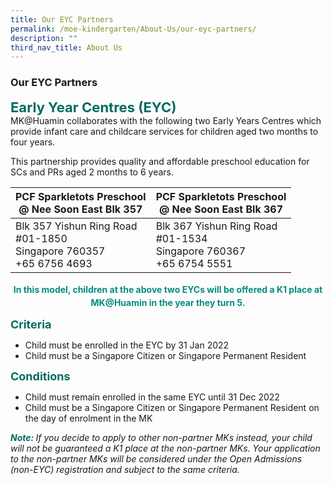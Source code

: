 ```yaml
---
title: Our EYC Partners
permalink: /moe-kindergarten/About-Us/our-eyc-partners/
description: ""
third_nav_title: About Us
---
```

### **Our EYC Partners**

<b style="color:#016C62; font-size:22px;">Early Year Centres (EYC)</b><br>
MK@Huamin collaborates with the following two Early Years Centres which provide infant care and childcare services for children aged two months to four years.

This partnership provides quality and affordable preschool education for SCs and PRs aged 2 months to 6 years.


| PCF Sparkletots Preschool <br>@ Nee Soon East Blk 357 | PCF Sparkletots Preschool <br>@ Nee Soon East Blk 367 |
| -------- | -------- |
| Blk 357 Yishun Ring Road<br>#01-1850<br>Singapore 760357  <br>+65 6756 4693 | Blk 367 Yishun Ring Road<br>#01-1534<br>Singapore 760367<br>+65 6754 5551 |

<center><b><p style="color:#038C7F; line-height:1.5;"> In this model, children at the above two EYCs will be offered a K1 place at MK@Huamin in the year they turn 5.</p></b></center>
<b style="color:#016C62; font-size:18px;">Criteria</b><br>

*   Child must be enrolled in the EYC by 31 Jan 2022<br>
*   Child must be a Singapore Citizen or Singapore Permanent Resident

<b style="color:#016C62; font-size:18px;">Conditions</b><br>

*   Child must remain enrolled in the same EYC until 31 Dec 2022
*   Child must be a Singapore Citizen or Singapore Permanent Resident on the day of enrolment in the MK

<i><b style="color:#016C62;">Note: </b>If you decide to apply to other non-partner MKs instead, your child will not be guaranteed a K1 place at the non-partner MKs.
Your application to the non-partner MKs will be considered under the Open Admissions (non-EYC) registration and subject to the same criteria.<i>
